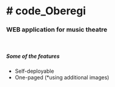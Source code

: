 <h1># code_Oberegi</h1>
<h3>WEB application for music theatre</h3>
<br/>
<h5>Some of the features</h5>
<ul>
  <li>Self-deployable</li>
  <li>One-paged (*using additional images)</li>
</ul>
